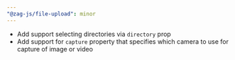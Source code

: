 ```yaml
---
"@zag-js/file-upload": minor
---
```


- Add support selecting directories via `directory` prop
- Add support for `capture` property that specifies which camera to use for capture of image or video
